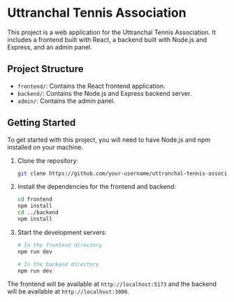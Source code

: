 # Uttranchal Tennis Association

This project is a web application for the Uttranchal Tennis Association. It includes a frontend built with React, a backend built with Node.js and Express, and an admin panel.

## Project Structure

-   `frontend/`: Contains the React frontend application.
-   `backend/`: Contains the Node.js and Express backend server.
-   `admin/`: Contains the admin panel.

## Getting Started

To get started with this project, you will need to have Node.js and npm installed on your machine.

1.  Clone the repository:

    ```bash
    git clone https://github.com/your-username/uttranchal-tennis-association.git
    ```

2.  Install the dependencies for the frontend and backend:

    ```bash
    cd frontend
    npm install
    cd ../backend
    npm install
    ```

3.  Start the development servers:

    ```bash
    # In the frontend directory
    npm run dev

    # In the backend directory
    npm run dev
    ```

The frontend will be available at `http://localhost:5173` and the backend will be available at `http://localhost:3000`.
